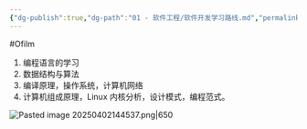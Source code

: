 ```yaml
---
{"dg-publish":true,"dg-path":"01 - 软件工程/软件开发学习路线.md","permalink":"/01 - 软件工程/软件开发学习路线/","created":"2022-07-10T15:43:19.000+08:00","updated":"2025-04-02T14:46:00.681+08:00"}
---
```


#Ofilm

1. 编程语言的学习
2. 数据结构与算法
3. 编译原理，操作系统，计算机网络
4. 计算机组成原理，Linux 内核分析，设计模式，编程范式。

![Pasted image 20250402144537.png|650](/img/user/0.Asset/resource/Pasted%20image%2020250402144537.png)